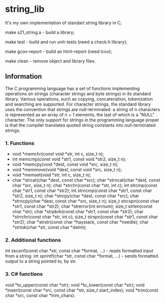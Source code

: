 # string_lib

It's my own implementation of standart string library in C;

make s21_string.a - build a library;

make test - build and run unit-tests (need a check.h library);

make gcov-report - build an html-report (need lcov);

make clean - remove object and library files.

## Information

The C programming language has a set of functions implementing operations on strings (character strings and byte strings) in its standard library. Various operations, such as copying, concatenation, tokenization and searching are supported. For character strings, the standard library uses the convention that strings are null-terminated: a string of n characters is represented as an array of n + 1 elements, the last of which is a "NULL" character. 
The only support for strings in the programming language proper is that the compiler translates quoted string constants into null-terminated strings.

### 1. Functions
+ void *memchr(const void *str, int c, size_t n);
+ int memcmp(const void *str1, const void *str2, size_t n);
+ void *memcpy(void *dest, const void *src, size_t n);
+ void *memmove(void *dest, const void *src, size_t n);
+ void *memset(void *str, int c, size_t n);
+ char *strcat(char *dest, const char *src);
char *strncat(char *dest, const char *src, size_t n);
char *strchr(const char *str, int c);
int strcmp(const char *str1, const char *str2);
int strncmp(const char *str1, const char *str2, size_t n);
char *strcpy(char *dest, const char *src);
char *strncpy(char *dest, const char *src, size_t n);
size_t strcspn(const char *str1, const char *str2);
char *strerror(int errnum);
size_t strlen(const char *str);
char *strpbrk(const char *str1, const char *str2);
char *strrchr(const char *str, int c);
size_t strspn(const char *str1, const char *str2);
char *strstr(const char *haystack, const char *needle);
char *strtok(char *str, const char *delim);

### 2. Additional functions

int sscanf(const char *str, const char *format, ...) - reads formatted input from a string.
int sprintf(char *str, const char *format, ...) - sends formatted output to a string pointed to, by str.

### 3. C# functions

void *to_upper(const char *str);
void *to_lower(const char *str);
void *insert(const char *src, const char *str, size_t start_index);
void *trim(const char *src, const char *trim_chars).
